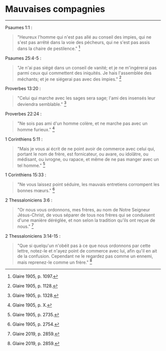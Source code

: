 # Mauvaises compagnies

***

Psaumes 1:1 :

> "Heureux l'homme qui n'est pas allé au conseil des impies, qui ne s'est pas arrêté dans la voie des pécheurs, qui ne s'est pas assis dans la chaire de pestilence." [^1]

[^1]: Glaire 1905, p. 1097.

Psaumes 25:4-5 :

> "Je n'ai pas siégé dans un conseil de vanité; et je ne m'ingérerai pas parmi ceux qui commettent des iniquités. Je hais l'assemblée des méchants; et je ne siégerai pas avec des impies." [^2]

[^2]: Glaire 1905, p. 1128.

Proverbes 13:20 :

> "Celui qui marche avec les sages sera sage; l'ami des insensés leur deviendra semblable." [^3]

[^3]: Glaire 1905, p. 1328.

Proverbes 22:24 :

> "Ne sois pas ami d'un homme colère, et ne marche pas avec un homme furieux." [^4]

[^4]: Glaire 1905, p. X.

1 Corinthiens 5:11 :

> "Mais je vous ai écrit de ne point avoir de commerce avec celui qui, portant le nom de frère, est fornicateur, ou avare, ou idolâtre, ou médisant, ou ivrogne, ou rapace, et même de ne pas manger avec un tel homme." [^5]

[^5]: Glaire 1905, p. 2735.

1 Corinthiens 15:33 :

> "Ne vous laissez point séduire, les mauvais entretiens corrompent les bonnes mœurs." [^6]

[^6]: Glaire 1905, p. 2754.

2 Thessaloniciens 3:6 :

> "Or nous vous ordonnons, mes frères, au nom de Notre Seigneur Jésus-Christ, de vous séparer de tous nos frères qui se conduisent d'une manière déréglée, et non selon la tradition qu'ils ont reçue de nous." [^7]

[^7]: Glaire 2019, p. 2859.

2 Thessaloniciens 3:14-15 :

> "Que si quelqu'un n'obéit pas à ce que nous ordonnons par cette lettre, notez-le et n'ayez point de commerce avec lui, afin qu'il en ait de la confusion. Cependant ne le regardez pas comme un ennemi, mais reprenez-le comme un frère." [^8]

[^8]: Glaire 2019, p. 2859.


